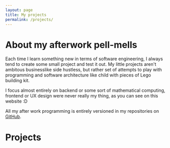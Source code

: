 ```yaml
---
layout: page
title: My projects
permalink: /projects/
---
```


# About my afterwork pell-mells

Each time I learn something new in terms of software engineering, I always tend to create some small project and test it out. My little projects aren't ambitous businesslike side hustless, but rather set of attempts to play with programming and software architecture like child with pieces of Lego building kit.

I focus almost entirely on backend or some sort of mathematical computing, frontend or UX design were never really my thing, as you can see on this website :D

All my after work programming is entirely versioned in my repositories on [GitHub](https://github.com/jakvitov).

# Projects


